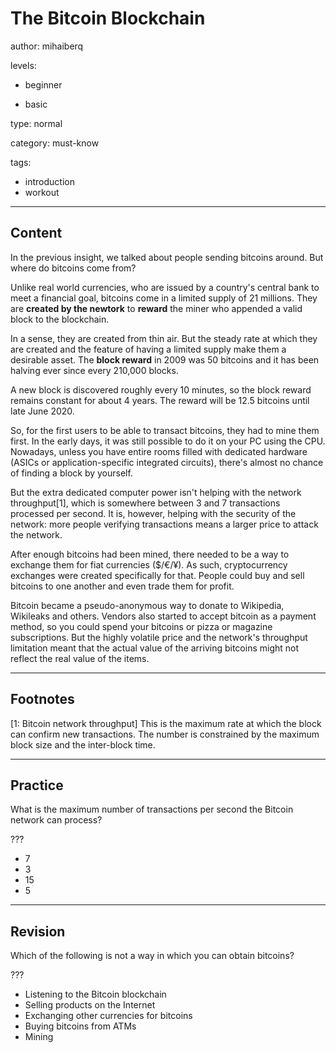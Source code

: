 # The Bitcoin Blockchain
author: mihaiberq

levels:
  - beginner

  - basic

type: normal

category: must-know

tags:
  - introduction
  - workout


---
## Content

In the previous insight, we talked about people sending bitcoins around. But where do bitcoins come from?

Unlike real world currencies, who are issued by a country's central bank to meet a financial goal, bitcoins come in a limited supply of 21 millions. They are **created by the newtork** to **reward** the miner who appended a valid block to the blockchain.

In a sense, they are created from thin air. But the steady rate at which they are created and the feature of having a limited supply make them a desirable asset. The **block reward** in 2009 was 50 bitcoins and it has been halving ever since every 210,000 blocks.

A new block is discovered roughly every 10 minutes, so the block reward remains constant for about 4 years. The reward will be 12.5 bitcoins until late June 2020.

So, for the first users to be able to transact bitcoins, they had to mine them first. In the early days, it was still possible to do it on your PC using the CPU. Nowadays, unless you have entire rooms filled with dedicated hardware (ASICs or application-specific integrated circuits), there's almost no chance of finding a block by yourself.

But the extra dedicated computer power isn't helping with the network throughput[1], which is somewhere between 3 and 7 transactions processed per second. It is, however, helping with the security of the network: more people verifying transactions means a larger price to attack the network.

After enough bitcoins had been mined, there needed to be a way to exchange them for fiat currencies ($/€/¥). As such, cryptocurrency exchanges were created specifically for that. People could buy and sell bitcoins to one another and even trade them for profit.

Bitcoin became a pseudo-anonymous way to donate to Wikipedia, Wikileaks and others. Vendors also started to accept bitcoin as a payment method, so you could spend your bitcoins or pizza or magazine subscriptions. But the highly volatile price and the network's throughput limitation meant that the actual value of the arriving bitcoins might not reflect the real value of the items.

---
## Footnotes

[1: Bitcoin network throughput]
This is the maximum rate at which the block can confirm new transactions. The number is constrained by the maximum block size and the inter-block time. 

---
## Practice

What is the maximum number of transactions per second the Bitcoin network can process?

???

* 7
* 3
* 15
* 5

---
## Revision

Which of the following is not a way in which you can obtain bitcoins?

???

* Listening to the Bitcoin blockchain
* Selling products on the Internet
* Exchanging other currencies for bitcoins
* Buying bitcoins from ATMs
* Mining

